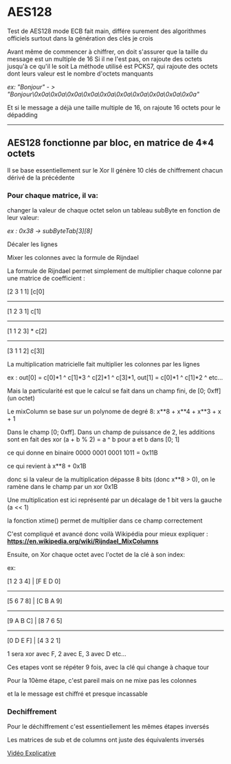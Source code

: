 # AES128

Test de AES128 mode ECB fait main, différe surement des algorithmes officiels surtout dans la génération des clés je crois


Avant même de commencer à chiffrer, on doit s'assurer que la taille du message est un multiple de 16
Si il ne l'est pas, on rajoute des octets jusqu'à ce qu'il le soit
La méthode utilisé est PCKS7, qui rajoute des octets dont leurs valeur est le nombre d'octets manquants

*ex: "Bonjour" - > "Bonjour\0x0a\0x0a\0x0a\0x0a\0x0a\0x0a\0x0a\0x0a\0x0a\0x0a"*

Et si le message a déjà une taille multiple de 16, on rajoute 16 octets pour le dépadding

-----------------------------------------------------------------------------------------------

## AES128 fonctionne par bloc, en matrice de 4*4 octets
Il se base essentiellement sur le Xor
Il génère 10 clés de chiffrement chacun dérivé de la précédente

### Pour chaque matrice, il va:

changer la valeur de chaque octet selon un tableau subByte en fonction de leur valeur:

*ex : 0x38 -> subByteTab[3][8]*

Décaler les lignes

Mixer les colonnes avec la formule de Rijndael

La formule de Rijndael permet simplement de multiplier chaque colonne par une matrice de coefficient :

[2 3 1 1]    \[c[0]
_________     
[1 2 3 1]     c[1]
_________  
[1 1 2 3] \*  c[2]
_________
[3 1 1 2]     c[3]\]

La multiplication matricielle fait multiplier les colonnes par les lignes

ex : out[0] = c[0]*1 ^ c[1]*3 ^ c[2]*1 ^ c[3]*1, 
     out[1] = c[0]*1 ^ c[1]*2 ^ etc... 

Mais la particularité est que le calcul se fait dans un champ fini, de [0; 0xff] (un octet)

Le mixColumn se base sur un polynome de degré 8:
x\**8 + x\**4 + x**3 + x + 1

Dans le champ [0; 0xff].
Dans un champ de puissance de 2, les additions sont en fait des xor (a + b % 2) = a ^ b pour a et b dans [0; 1]

ce qui donne en binaire 0000 0001 0001 1011 = 0x11B

ce qui revient à x**8 + 0x1B

donc si la valeur de la multiplication dépasse 8 bits (donc x**8 > 0), on le ramène dans le champ par un xor 0x1B

Une multiplication est ici représenté par un décalage de 1 bit vers la gauche (a << 1)

la fonction xtime() permet de multiplier dans ce champ correctement

C'est compliqué et avancé donc voilà Wikipédia pour mieux expliquer : **https://en.wikipedia.org/wiki/Rijndael_MixColumns**


Ensuite, on Xor chaque octet avec l'octet de la clé à son index:

ex:

[1 2 3 4] | [F E D 0]
_____________________
[5 6 7 8] | [C B A 9]
_____________________
[9 A B C] | [8 7 6 5]
_____________________
[0 D E F] | [4 3 2 1]

1 sera xor avec F, 2 avec E, 3 avec D etc...

Ces etapes vont se répéter 9 fois, avec la clé qui change à chaque tour

Pour la 10ème étape, c'est pareil mais on ne mixe pas les colonnes

et la le message est chiffré et presque incassable



### Dechiffrement

Pour le déchiffrement c'est essentiellement les mêmes étapes inversés

Les matrices de sub et de columns ont juste des équivalents inversés



[Vidéo Explicative](https://www.youtube.com/watch?v=gP4PqVGudtg)
 
